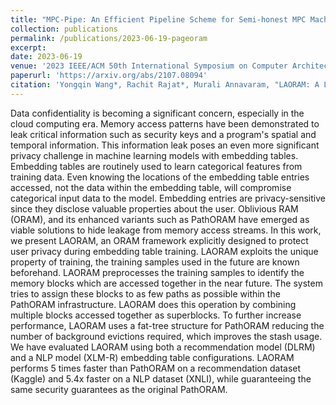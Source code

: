 ```yaml
---
title: "MPC-Pipe: An Efficient Pipeline Scheme for Semi-honest MPC Machine Learning"
collection: publications
permalink: /publications/2023-06-19-pageoram
excerpt: 
date: 2023-06-19
venue: '2023 IEEE/ACM 50th International Symposium on Computer Architecture (ISCA)'
paperurl: 'https://arxiv.org/abs/2107.08094'
citation: 'Yongqin Wang*, Rachit Rajat*, Murali Annavaram, "LAORAM: A Look Ahead ORAM Architecture for Training Large Embedding Tables," 2023 IEEE/ACM 50th International Symposium on Computer Architecture (ISCA). [* Equal Contributions]'
---
```

Data confidentiality is becoming a significant concern, especially in the cloud computing era. Memory access patterns have been demonstrated to leak critical information such as security keys and a program's spatial and temporal information. This information leak poses an even more significant privacy challenge in machine learning models with embedding tables. Embedding tables are routinely used to learn categorical features from training data. Even knowing the locations of the embedding table entries accessed, not the data within the embedding table, will compromise categorical input data to the model. Embedding entries are privacy-sensitive since they disclose valuable properties about the user. Oblivious RAM (ORAM), and its enhanced variants such as PathORAM have emerged as viable solutions to hide leakage from memory access streams.
In this work, we present LAORAM, an ORAM framework explicitly designed to protect user privacy during embedding table training. LAORAM exploits the unique property of training, the training samples used in the future are known beforehand. LAORAM preprocesses the training samples to identify the memory blocks which are accessed together in the near future. The system tries to assign these blocks to as few paths as possible within the PathORAM infrastructure.
LAORAM does this operation by combining multiple blocks accessed together as superblocks. To further increase performance, LAORAM uses a fat-tree structure for PathORAM reducing the number of background evictions required, which improves the stash usage. We have evaluated LAORAM using both a recommendation model (DLRM) and a NLP model (XLM-R) embedding table configurations. LAORAM performs 5 times faster than PathORAM on a recommendation dataset (Kaggle) and 5.4x faster on a NLP dataset (XNLI), while guaranteeing the same security guarantees as the original PathORAM.